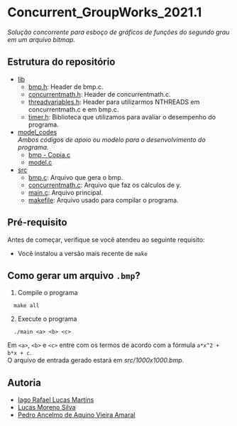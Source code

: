 # Concurrent_GroupWorks_2021.1

*Solução concorrente para esboço de gráficos de funções do segundo grau em um arquivo bitmap.*

## Estrutura do repositório
* [lib](lib/)
    - [bmp.h](lib/bmp.h/): Header de bmp.c.
    - [concurrentmath.h](lib/concurrentmath.h/): Header de concurrentmath.c.
    - [threadvariables.h](lib/threadvariables.h/): Header para utilizarmos NTHREADS em concurrentmath.c e em bmp.c.
    - [timer.h](lib/timer.h/): Biblioteca que utilizamos para avaliar o desempenho do programa.
* [model_codes](model_codes/)
<br>      *Ambos códigos de apoio ou modelo para o desenvolvimento do programa.*
    - [bmp - Copia.c](model_codes/bmp%20-%20Copia.c)
    - [model.c](model_codes/model.c/)
* [src](src/)
    - [bmp.c](src/bmp.c/): Arquivo que gera o bmp.
    - [concurrentmath.c](src/concurrentmath.c/): Arquivo que faz os cálculos de y.
    - [main.c](src/main.c/): Arquivo principal.
    - [makefile](src/makefile/): Arquivo usado para compilar o programa.


## Pré-requisito

Antes de começar, verifique se você atendeu ao seguinte requisito:
* Você instalou a versão mais recente de `make`


## Como gerar um arquivo `.bmp`?


1. Compile o programa
```
  make all
```

2. Execute o programa
```
  ./main <a> <b> <c>
```
Em `<a>`, `<b>` e `<c>` entre com os termos de acordo com a fórmula `a*x^2 + b*x + c`. <br>O arquivo de entrada gerado estará em *src/1000x1000.bmp*.

## Autoria
* [Iago Rafael Lucas Martins](https://github.com/iagorafaellm)
* [Lucas Moreno Silva](https://github.com/Lucas-LMS)
* [Pedro Ancelmo de Aquino Vieira Amaral](https://github.com/P-Ancelmo)
